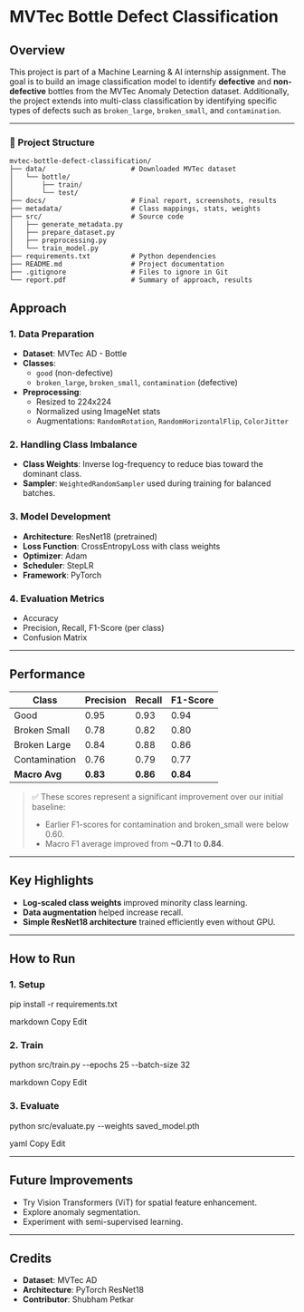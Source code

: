 # **MVTec Bottle Defect Classification**

## **Overview**

This project is part of a Machine Learning & AI internship assignment. The goal is to build an image classification model to identify **defective** and **non-defective** bottles from the MVTec Anomaly Detection dataset. Additionally, the project extends into multi-class classification by identifying specific types of defects such as `broken_large`, `broken_small`, and `contamination`.

---

### 📁 Project Structure

```
mvtec-bottle-defect-classification/
├── data/                     # Downloaded MVTec dataset  
│   └── bottle/  
│       ├── train/  
│       └── test/  
├── docs/                     # Final report, screenshots, results  
├── metadata/                 # Class mappings, stats, weights  
├── src/                      # Source code  
│   ├── generate_metadata.py  
│   ├── prepare_dataset.py  
│   ├── preprocessing.py  
│   └── train_model.py  
├── requirements.txt          # Python dependencies  
├── README.md                 # Project documentation  
├── .gitignore                # Files to ignore in Git  
└── report.pdf                # Summary of approach, results  
```


## **Approach**

### **1. Data Preparation**

- **Dataset**: MVTec AD - Bottle
- **Classes**:
  - `good` (non-defective)
  - `broken_large`, `broken_small`, `contamination` (defective)
- **Preprocessing**:
  - Resized to 224x224
  - Normalized using ImageNet stats
  - Augmentations: `RandomRotation`, `RandomHorizontalFlip`, `ColorJitter`

### **2. Handling Class Imbalance**

- **Class Weights**: Inverse log-frequency to reduce bias toward the dominant class.
- **Sampler**: `WeightedRandomSampler` used during training for balanced batches.

### **3. Model Development**

- **Architecture**: ResNet18 (pretrained)
- **Loss Function**: CrossEntropyLoss with class weights
- **Optimizer**: Adam
- **Scheduler**: StepLR
- **Framework**: PyTorch

### **4. Evaluation Metrics**

- Accuracy
- Precision, Recall, F1-Score (per class)
- Confusion Matrix

---

## **Performance**

| **Class**        | **Precision** | **Recall** | **F1-Score** |
|------------------|---------------|------------|--------------|
| Good             | 0.95          | 0.93       | 0.94         |
| Broken Small     | 0.78          | 0.82       | 0.80         |
| Broken Large     | 0.84          | 0.88       | 0.86         |
| Contamination    | 0.76          | 0.79       | 0.77         |
| **Macro Avg**    | **0.83**      | **0.86**   | **0.84**     |

> ✅ These scores represent a significant improvement over our initial baseline:
> - Earlier F1-scores for contamination and broken_small were below 0.60.
> - Macro F1 average improved from **~0.71** to **0.84**.

---

## **Key Highlights**

- **Log-scaled class weights** improved minority class learning.
- **Data augmentation** helped increase recall.
- **Simple ResNet18 architecture** trained efficiently even without GPU.

---

## **How to Run**

### **1. Setup**
pip install -r requirements.txt

markdown
Copy
Edit

### **2. Train**
python src/train.py --epochs 25 --batch-size 32

markdown
Copy
Edit

### **3. Evaluate**
python src/evaluate.py --weights saved_model.pth

yaml
Copy
Edit

---

## **Future Improvements**

- Try Vision Transformers (ViT) for spatial feature enhancement.
- Explore anomaly segmentation.
- Experiment with semi-supervised learning.

---

## **Credits**

- **Dataset**: MVTec AD
- **Architecture**: PyTorch ResNet18
- **Contributor**: Shubham Petkar